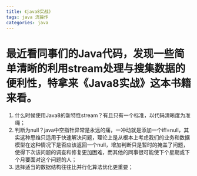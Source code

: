 ```yaml
---
title: 《java8实战》
tags: java 流操作
categories: java
---
```


# 最近看同事们的Java代码，发现一些简单清晰的利用stream处理与搜集数据的便利性，特拿来《Java8实战》这本书籍来看。

1. 什么时候使用Java8的新特性stream？有且只有一个标准，以代码清晰度为准绳；
2. 判断为null？java中空指针异常是永远的痛，一冲动就是添加一个if!=null，其实这种思维只适用于快速解决问题，理论上是从根本上考虑我们的业务和数据模型在这种情况下是否应该返回一个null，增加判断只是暂时的掩盖了问题，使得下次该问题的调查和修复更加困难，而其他的同事很可能使下个星期或下个月要面对这个问题的人；
3. 选择适当的数据结构往往比并行化算法优化更重要；

